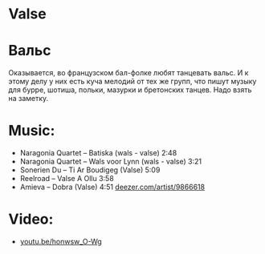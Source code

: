 Valse
=====
# Вальс

Оказывается, во французском бал-фолке любят танцевать вальс. И к этому делу у них есть куча мелодий от тех же групп, что пишут музыку для бурре, шотиша, польки, мазурки и бретонских танцев. Надо взять на заметку.

Music:
======
- Naragonia Quartet – Batiska (wals - valse) 2:48
- Naragonia Quartet – Wals voor Lynn (wals - valse) 3:21
- Sonerien Du – Ti Ar Boudigeg (Valse) 5:09
- Reelroad – Valse A Ollu 3:58
- Amieva – Dobra (Valse) 4:51 [deezer.com/artist/9866618](http://www.deezer.com/artist/9866618)

Video:
======
- [youtu.be/honwsw_O-Wg](https://www.youtube.com/watch?v=honwsw_O-Wg)
